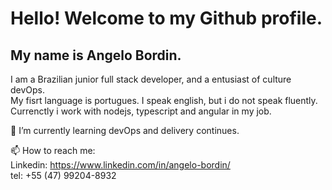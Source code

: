 # Hello! Welcome to my Github profile.
## My name is Angelo Bordin.

I am a Brazilian junior full stack developer, and a entusiast of culture devOps.<br>
My fisrt language is portugues. I speak english, but i do not speak fluently.<br>
Currenctly i work with nodejs, typescript and angular in my job.

🌱 I’m currently learning devOps and delivery continues.

📫 How to reach me:<br>
Linkedin: https://www.linkedin.com/in/angelo-bordin/ <br>
tel: +55 (47) 99204-8932
